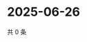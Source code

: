 # 2025-06-26

共 0 条

<!-- BEGIN ZHIHUVIDEO -->
<!-- 最后更新时间 Thu Jun 26 2025 19:10:44 GMT+0800 (China Standard Time) -->

<!-- END ZHIHUVIDEO -->
